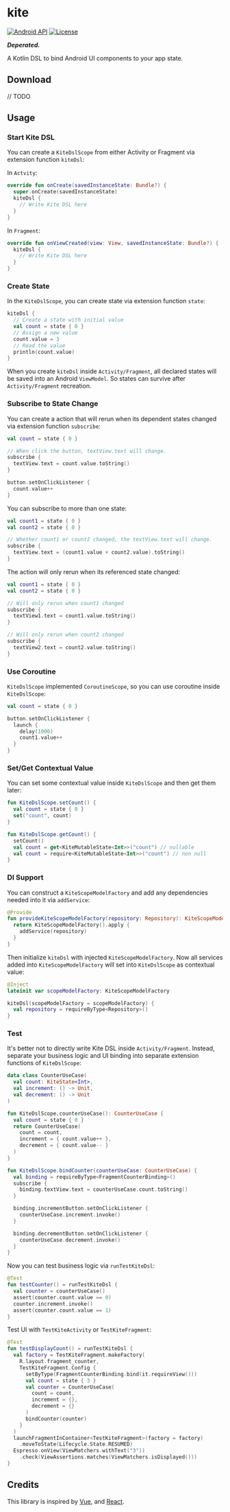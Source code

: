 # kite

[![Android API](https://img.shields.io/badge/API-14%2B-blue.svg?label=API&maxAge=300)](https://www.android.com/history/)
[![License](https://img.shields.io/badge/License-Apache%202.0-blue.svg)](https://opensource.org/licenses/Apache-2.0)

**_Deperated._**

A Kotlin DSL to bind Android UI components to your app state.

## Download

// TODO

## Usage

### Start Kite DSL

You can create a `KiteDslScope` from either Activity or Fragment via extension function `kiteDsl`:

In `Actvity`:

```kotlin
override fun onCreate(savedInstanceState: Bundle?) {
  super.onCreate(savedInstanceState)
  kiteDsl {
    // Write Kite DSL here
  }
}
```

In `Fragment`:

```kotlin
override fun onViewCreated(view: View, savedInstanceState: Bundle?) {
  kiteDsl {
    // Write Kite DSL here
  }
}
```

### Create State

In the `KiteDslScope`, you can create state via extension function `state`:

```kotlin
kiteDsl {
  // Create a state with initial value
  val count = state { 0 }
  // Assign a new value
  count.value = 3
  // Read the value
  println(count.value)
}
```

When you create `kiteDsl` inside `Activity/Fragment`, all declared states will be saved into an Android `ViewModel`.
So states can survive after `Activity/Fragment` recreation.

### Subscribe to State Change

You can create a action that will rerun when its dependent states changed via extension function `subscribe`:

```kotlin
val count = state { 0 }

// When click the button, textView.text will change.
subscribe {
  textView.text = count.value.toString()
}

button.setOnClickListener {
  count.value++
}
```

You can subscribe to more than one state:

```kotlin
val count1 = state { 0 }
val count2 = state { 0 }

// Whether count1 or count2 changed, the textView.text will change.
subscribe {
  textView.text = (count1.value + count2.value).toString()
}
```

The action will only rerun when its referenced state changed:

```kotlin
val count1 = state { 0 }
val count2 = state { 0 }

// Will only rerun when count1 changed
subscribe {
  textView1.text = count1.value.toString()
}

// Will only rerun when count2 changed
subscribe {
  textView2.text = count2.value.toString()
}
```

### Use Coroutine

`KiteDslScope` implemented `CoroutineScope`, so you can use coroutine inside `KiteDslScope`:

```kotlin
val count = state { 0 }

button.setOnClickListener {
  launch {
    delay(1000)
    count1.value++
  }
}
```

### Set/Get Contextual Value

You can set some contextual value inside `KiteDslScope` and then get them later:

```kotlin
fun KiteDslScope.setCount() {
  val count = state { 0 }
  set("count", count)
}

fun KiteDslScope.getCount() {
  setCount()
  val count = get<KiteMutableState<Int>>("count") // nullable
  val count = require<KiteMutableState<Int>>("count") // non null
}
```

### DI Support

You can construct a `KiteScopeModelFactory` and add any dependencies needed into it via `addService`:

```kotlin
@Provide
fun provideKiteScopeModelFactory(repository: Repository): KiteScopeModelFactory {
  return KiteScopeModelFactory().apply {
    addService(repository)
  }
}
```

Then initialize `kiteDsl` with injected `KiteScopeModelFactory`.
Now all services added into `KiteScopeModelFactory` will set into `KiteDslScope` as contextual value:

```kotlin
@Inject
lateinit var scopeModelFactory: KiteScopeModelFactory

kiteDsl(scopeModelFactory = scopeModelFactory) {
  val repository = requireByType<Repository>()
}
```

### Test

It's better not to directly write Kite DSL inside `Activity/Fragment`.
Instead, separate your business logic and UI binding into separate extension functions of `KiteDslScope`:

```kotlin
data class CounterUseCase(
  val count: KiteState<Int>,
  val increment: () -> Unit,
  val decrement: () -> Unit
)

fun KiteDslScope.counterUseCase(): CounterUseCase {
  val count = state { 0 }
  return CounterUseCase(
    count = count,
    increment = { count.value++ },
    decrement = { count.value-- }
  )
}

fun KiteDslScope.bindCounter(counterUseCase: CounterUseCase) {
  val binding = requireByType<FragmentCounterBinding>()
  subscribe {
    binding.textView.text = counterUseCase.count.toString()
  }

  binding.incrementButton.setOnClickListener {
    counterUseCase.increment.invoke()
  }

  binding.decrementButton.setOnClickListener {
    counterUseCase.decrement.invoke()
  }
}
```

Now you can test business logic via `runTestKiteDsl`:

```kotlin
@Test
fun testCounter() = runTestKiteDsl {
  val counter = counterUseCase()
  assert(counter.count.value == 0)
  counter.increment.invoke()
  assert(counter.count.value == 1)
}
```

Test UI with `TestKiteActivity` or `TestKiteFragment`:

```kotlin
@Test
fun testDisplayCount() = runTestKiteDsl {
  val factory = TestKiteFragment.makeFactory(
    R.layout.fragment_counter,
    TestKiteFragment.Config {
      setByType(FragmentCounterBinding.bind(it.requireView()))
      val count = state { 3 }
      val counter = CounterUseCase(
        count = count,
        increment = {},
        decrement = {}
      )
      bindCounter(counter)
    }
  )
  launchFragmentInContainer<TestKiteFragment>(factory = factory)
    .moveToState(Lifecycle.State.RESUMED)
  Espresso.onView(ViewMatchers.withText("3"))
    .check(ViewAssertions.matches(ViewMatchers.isDisplayed()))
}
```

## Credits

This library is inspired by [Vue](https://github.com/vuejs/vue), and [React](https://github.com/facebook/react).
